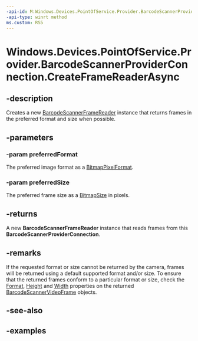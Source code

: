 ```yaml
---
-api-id: M:Windows.Devices.PointOfService.Provider.BarcodeScannerProviderConnection.CreateFrameReaderAsync(Windows.Graphics.Imaging.BitmapPixelFormat,Windows.Graphics.Imaging.BitmapSize)
-api-type: winrt method
ms.custom: RS5
---
```


<!-- Method syntax.
public IAsyncOperation<BarcodeScannerFrameReader> BarcodeScannerProviderConnection.CreateFrameReaderAsync(BitmapPixelFormat preferredFormat, BitmapSize preferredSize)
-->

# Windows.Devices.PointOfService.Provider.BarcodeScannerProviderConnection.CreateFrameReaderAsync

## -description
Creates a new [BarcodeScannerFrameReader](barcodescannerframereader.md) instance that returns frames in the preferred format and size when possible.

## -parameters
### -param preferredFormat
The preferred image format as a [BitmapPixelFormat](..\windows.graphics.imaging\bitmappixelformat.md).

### -param preferredSize
The preferred frame size as a [BitmapSize](..\windows.graphics.imaging\bitmapsize.md) in pixels.

## -returns
A new **BarcodeScannerFrameReader** instance that reads frames from this **BarcodeScannerProviderConnection**.

## -remarks
If the requested format or size cannot be returned by the camera, frames will be returned using a default supported format and/or size. To ensure that the returned frames conform to a particular format or size, check the [Format](barcodescannervideoframe_format.md), [Height](barcodescannervideoframe_height.md) and [Width](barcodescannervideoframe_width.md) properties on the returned [BarcodeScannerVideoFrame](barcodescannervideoframe.md) objects.

## -see-also

## -examples

